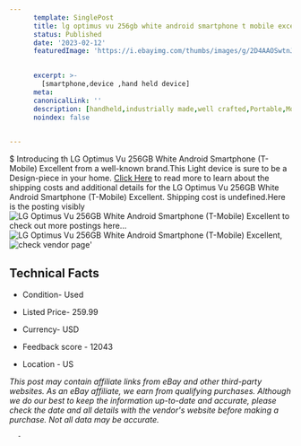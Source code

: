 ```yaml
---
      template: SinglePost
      title: lg optimus vu 256gb white android smartphone t mobile excellent
      status: Published
      date: '2023-02-12'
      featuredImage: 'https://i.ebayimg.com/thumbs/images/g/2D4AAOSwtnJjUC0v/s-l225.jpg'
       

      excerpt: >-
        [smartphone,device ,hand held device]
      meta:
      canonicalLink: ''
      description: [handheld,industrially made,well crafted,Portable,Mobile,Compact,Convenient,Lightweight,Maneuverable,Man-portable,Miniature,Carriable,Hand-held,Light,Holdable,Transportable,Mobile device,Pocket-sized,On-the-go,Wireless,Cordless,Compact size,Convenient size, smartphone,device ,hand held device]
      noindex: false
      

---
```

$
      Introducing th LG Optimus Vu 256GB White Android Smartphone (T-Mobile) Excellent from a well-known brand.This Light device  is sure to be a Design-piece in your home. [Click Here](https://www.ebay.com/itm/165732842198?hash=item2696727ad6%3Ag%3A2D4AAOSwtnJjUC0v&amdata=enc%3AAQAHAAAA4LUi9e7UnhwIoYmZZk2WG8nholPC3t0EUu%2FEsk2gwloEM2ofVFY3WIt%2Fzed4wHbDPpBj2qSL%2FqLOHhFisAL1F5bqMxnSo9VLzWVupNRc9TOdyS1amWvGaKUNlXpLjisqhPD5kpNL7oRPvsY3pDP%2FQy2aYgYS0t3ab5z1JUATf6K9yJAn5j61FnNsXzceeVfkFk62DuSfwh3r4PF91%2F54EYeRJU0pnPakGEs1FHA3PF11LVGQOHekxwtOZiqNQZixgmLzEzwKpyd%2BwggEzvH2xizXXfVTQoechDaoAJNNzH87&mkevt=1&mkcid=1&mkrid=711-53200-19255-0&campid=%253CePNCampaignId%253E&customid=%253CreferenceId%253E&toolid=10049) to read more to learn about the shipping costs and additional details for the LG Optimus Vu 256GB White Android Smartphone (T-Mobile) Excellent. Shipping cost is undefined.Here is the posting visibly ![LG Optimus Vu 256GB White Android Smartphone (T-Mobile) Excellent](https://i.ebayimg.com/thumbs/images/g/2D4AAOSwtnJjUC0v/s-l225.jpg) to check out more postings here... ![LG Optimus Vu 256GB White Android Smartphone (T-Mobile) Excellent](https://i.ebayimg.com/images/g/2D4AAOSwtnJjUC0v/s-l640.jpg), ![check vendor page](https://origin-galleryplus.ebayimg.com/ws/web/165732842198_2_0_1/225x225.jpg)'

      

 ## Technical Facts 



     
      

 - Condition- Used 


      

 - Listed Price- 259.99 


      

 - Currency- USD 


      

 - Feedback score - 12043 


      

 - Location - US 


      
      

 *_This post may contain affiliate links from eBay and other third-party websites. As an eBay affiliate, we earn from qualifying purchases. Although we do our best to keep the information up-to-date and accurate, please check the date and all details with the vendor's website before making a purchase. Not all data may be accurate._*




      -
